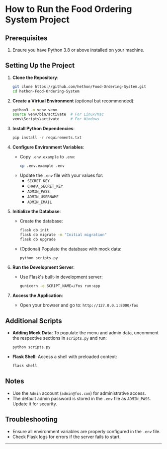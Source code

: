 
# How to Run the Food Ordering System Project

## Prerequisites
1. Ensure you have Python 3.8 or above installed on your machine.

## Setting Up the Project

1. **Clone the Repository**:
   ```bash
   git clone https://github.com/hethon/Food-Ordering-System.git
   cd hethon-Food-Ordering-System
   ```

2. **Create a Virtual Environment** (optional but recommended):
   ```bash
   python3 -m venv venv
   source venv/bin/activate  # For Linux/Mac
   venv\Scripts\activate     # For Windows
   ```

3. **Install Python Dependencies**:
   ```bash
   pip install -r requirements.txt
   ```

4. **Configure Environment Variables**:
   - Copy `.env.example` to `.env`:
     ```bash
     cp .env.example .env
     ```
   - Update the `.env` file with your values for:
     - `SECRET_KEY`
     - `CHAPA_SECRET_KEY`
     - `ADMIN_PASS`
     - `ADMIN_USERNAME`
     - `ADMIN_EMAIL`

5. **Initialize the Database**:
   - Create the database:
     ```bash
     flask db init
     flask db migrate -m "Initial migration"
     flask db upgrade
     ```
   - (Optional) Populate the database with mock data:
     ```bash
     python scripts.py
     ```

6. **Run the Development Server**:
   - Use Flask's built-in development server:
     ```bash
     gunicorn -e SCRIPT_NAME=/fos run:app
     ```

7. **Access the Application**:
   - Open your browser and go to: `http://127.0.0.1:8000/fos`

## Additional Scripts

- **Adding Mock Data**:
  To populate the menu and admin data, uncomment the respective sections in `scripts.py` and run:
  ```bash
  python scripts.py
  ```

- **Flask Shell**:
  Access a shell with preloaded context:
  ```bash
  flask shell
  ```

## Notes
- Use the `Admin` account (`admin@fos.com`) for administrative access.
- The default admin password is stored in the `.env` file as `ADMIN_PASS`. Update it for security.

## Troubleshooting
- Ensure all environment variables are properly configured in the `.env` file.
- Check Flask logs for errors if the server fails to start.

---